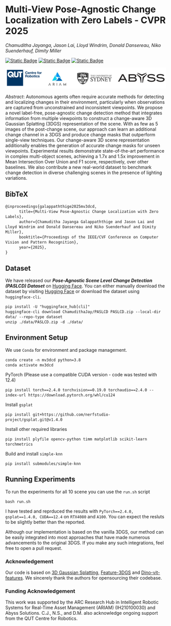 # Multi-View Pose-Agnostic Change Localization with Zero Labels - CVPR 2025
*Chamuditha Jayanga, Jason Lai, Lloyd Windrim, Donald Dansereau, Niko Suenderhauf, Dimity Miller*

[![Static Badge](https://img.shields.io/badge/Project%20Page-%23ecf0f1?logo=homepage&logoColor=%23222222&link=https%3A%2F%2Fchumsy0725.github.io%2FMV-3DCD%2F)](https://chumsy0725.github.io/MV-3DCD/) [![Static Badge](https://img.shields.io/badge/Paper-%23ecf0f1?logo=arxiv&logoColor=%23B31B1B&link=https%3A%2F%2Fchumsy0725.github.io%2FMV-3DCD%2F)](https://arxiv.org/abs/2412.03911) [![Static Badge](https://img.shields.io/badge/Dataset-%23ecf0f1?logo=accenture&logoColor=%23222222&link=https%3A%2F%2Fchumsy0725.github.io%2FMV-3DCD%2F)](https://huggingface.co/datasets/ChamudithaJay/PASLCD/tree/main)


![alt text](./assets/logos.png)

*Abstract*: Autonomous agents often require accurate methods for detecting and localizing changes in their environment, particularly when observations are captured from unconstrained and inconsistent viewpoints. We propose a novel label-free, pose-agnostic change detection method that integrates information from multiple viewpoints to construct a change-aware 3D Gaussian Splatting (3DGS) representation of the scene. With as few as 5 images of the post-change scene, our approach can learn an additional change channel in a 3DGS and produce change masks that outperform single-view techniques. Our change-aware 3D scene representation additionally enables the generation of accurate change masks for unseen viewpoints. Experimental results demonstrate state-of-the-art performance in complex multi-object scenes, achieving a 1.7x and 1.5x improvement in Mean Intersection Over Union and F1 score, respectively, over other baselines. 
We also contribute a new real-world dataset to benchmark change detection in diverse challenging scenes in the presence of lighting variations.

## BibTeX
```shell
@inproceedings{galappaththige2025mv3dcd,
      title={Multi-View Pose-Agnostic Change Localization with Zero Labels}, 
      author={Chamuditha Jayanga Galappaththige and Jason Lai and Lloyd Windrim and Donald Dansereau and Niko Suenderhauf and Dimity Miller},
      booktitle={Proceedings of the IEEE/CVF Conference on Computer Vision and Pattern Recognition},
      year={2025},
}
```

## Dataset

We have released our ***Pose-Agnostic Scene Level Change Detection (PASLCD) Dataset*** on [Hugging Face](https://huggingface.co/datasets/ChamudithaJay/PASLCD/tree/main). You can either manually download the dataset by visiting [Hugging Face](https://huggingface.co/datasets/ChamudithaJay/PASLCD/tree/main) or download the dataset using `huggingface-cli`.
```shell
pip install -U "huggingface_hub[cli]"
huggingface-cli download ChamudithaJay/PASLCD PASLCD.zip --local-dir data/ --repo-type dataset
unzip ./data/PASLCD.zip -d ./data/
```

## Environment Setup

We use `Conda` for environment and package management. 
```shell
conda create -n mv3dcd python=3.8
conda activate mv3dcd
```
PyTorch (Please use a compatible CUDA version - code was tested with 12.4)
```shell
pip install torch==2.4.0 torchvision==0.19.0 torchaudio==2.4.0 --index-url https://download.pytorch.org/whl/cu124
```
Install `gsplat`
```shell
pip install git+https://github.com/nerfstudio-project/gsplat.git@v1.4.0
```
Install other required libraries
```shell
pip install plyfile opencv-python timm matplotlib scikit-learn torchmetrics
```
Build and install `simple-knn`
```shell
pip install submodules/simple-knn
```

## Running Experiments

To run the experiments for all 10 scene you can use the `run.sh` script
```shell
bash run.sh
```
I have tested and reprduced the results with `PyTorch==2.4.0, gsplat==1.4.0, CUDA==12.4` on `RTX4080` and `A100`. You can expect the resluts to be slightly better than the reported.  

Although our implementation is based on the vanilla 3DGS, our method can be easily integrated into most approaches that have made numerous advancements to the original 3DGS. If you make any such integrations, feel free to open a pull request.

### Acknowledgement

Our code is based on [3D Gaussian Splatting](https://github.com/graphdeco-inria/gaussian-splatting), [Feature-3DGS](https://github.com/ShijieZhou-UCLA/feature-3dgs) and [Dino-vit-features](https://github.com/ShirAmir/dino-vit-features). We sincerely thank the authors for opensourcing their codebase. 

### Funding Acknowledgement

This work was supported by the ARC Research Hub in Intelligent Robotic Systems for Real-Time Asset Management (ARIAM) (IH210100030) and Abyss Solutions. C.J., N.S., and D.M. also acknowledge ongoing support from the QUT Centre for Robotics.







